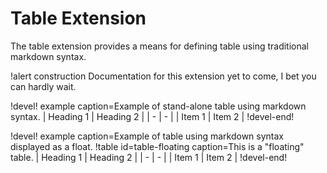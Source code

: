 # Table Extension

The table extension provides a means for defining table using traditional markdown syntax.

!alert construction
Documentation for this extension yet to come, I bet you can hardly wait.


!devel! example caption=Example of stand-alone table using markdown syntax.
| Heading 1 | Heading 2 |
| - | - |
| Item 1 | Item 2 |
!devel-end!

!devel! example caption=Example of table using markdown syntax displayed as a float.
!table id=table-floating caption=This is a "floating" table.
| Heading 1 | Heading 2 |
| - | - |
| Item 1 | Item 2 |
!devel-end!
